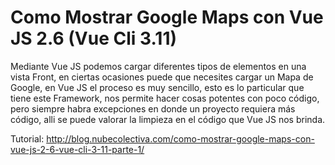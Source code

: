 # Como Mostrar Google Maps con Vue JS 2.6 (Vue Cli 3.11)
Mediante Vue JS podemos cargar diferentes tipos de elementos en una vista Front, en ciertas ocasiones puede que necesites cargar un Mapa de Google, en Vue JS el proceso es muy sencillo, esto es lo particular que tiene este Framework, nos permite hacer cosas potentes con poco código, pero siempre habra excepciones en donde un proyecto requiera más código, alli se puede valorar la limpieza en el código que Vue JS nos brinda. 

Tutorial: http://blog.nubecolectiva.com/como-mostrar-google-maps-con-vue-js-2-6-vue-cli-3-11-parte-1/ 
